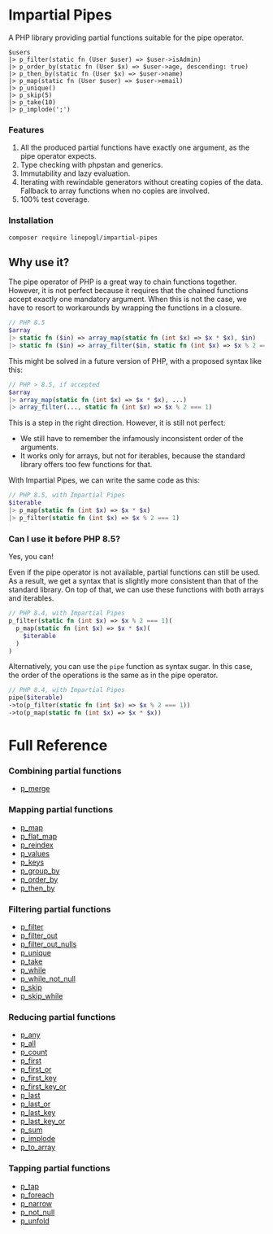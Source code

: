 # Impartial Pipes

A PHP library providing partial functions suitable for the pipe operator.

```
$users
|> p_filter(static fn (User $user) => $user->isAdmin)
|> p_order_by(static fn (User $x) => $user->age, descending: true)
|> p_then_by(static fn (User $x) => $user->name)
|> p_map(static fn (User $user) => $user->email)
|> p_unique()
|> p_skip(5)
|> p_take(10)
|> p_implode(';')
```

### Features

1. All the produced partial functions have exactly one argument, as the pipe operator expects.
2. Type checking with phpstan and generics.
3. Immutability and lazy evaluation.
4. Iterating with rewindable generators without creating copies of the data. Fallback to array functions when no copies are involved.
5. 100% test coverage.

### Installation

```
composer require linepogl/impartial-pipes
```

## Why use it?

The pipe operator of PHP is a great way to chain functions together. However, it is not perfect because it requires that the chained functions accept exactly one mandatory argument. When this is not the case, we have to resort to workarounds by wrapping the functions in a closure.

```php
// PHP 8.5
$array
|> static fn ($in) => array_map(static fn (int $x) => $x * $x), $in)
|> static fn ($in) => array_filter($in, static fn (int $x) => $x % 2 === 1)
```

This might be solved in a future version of PHP, with a proposed syntax like this:

```php
// PHP > 8.5, if accepted
$array
|> array_map(static fn (int $x) => $x * $x), ...)
|> array_filter(..., static fn (int $x) => $x % 2 === 1)
```

This is a step in the right direction. However, it is still not perfect:
 - We still have to remember the infamously inconsistent order of the arguments.
 - It works only for arrays, but not for iterables, because the standard library offers too few functions for that.

With Impartial Pipes, we can write the same code as this:

```php
// PHP 8.5, with Impartial Pipes
$iterable
|> p_map(static fn (int $x) => $x * $x)
|> p_filter(static fn (int $x) => $x % 2 === 1)
```

### Can I use it before PHP 8.5?

Yes, you can! 

Even if the pipe operator is not available, partial functions can still be used. As a result, we get a syntax that is slightly more consistent than that of the standard library. On top of that, we can use these functions with both arrays and iterables.

```php
// PHP 8.4, with Impartial Pipes
p_filter(static fn (int $x) => $x % 2 === 1)(
  p_map(static fn (int $x) => $x * $x)(
    $iterable
  )
)
```

Alternatively, you can use the `pipe` function as syntax sugar. In this case, the order of the operations is the same as in the pipe operator.

```php
// PHP 8.4, with Impartial Pipes
pipe($iterable)
->to(p_filter(static fn (int $x) => $x % 2 === 1))
->to(p_map(static fn (int $x) => $x * $x))
```

# Full Reference

### Combining partial functions

- [p_merge](doc/Combining/p_merge.md)

### Mapping partial functions

- [p_map](doc/Mapping/p_map.md)
- [p_flat_map](doc/Mapping/p_flat_map.md)
- [p_reindex](doc/Mapping/p_reindex.md)
- [p_values](doc/Mapping/p_values.md)
- [p_keys](doc/Mapping/p_keys.md)
- [p_group_by](doc/Mapping/p_group_by.md)
- [p_order_by](doc/Mapping/p_order_by.md)
- [p_then_by](doc/Mapping/p_then_by.md)

### Filtering partial functions

- [p_filter](doc/Filtering/p_filter.md)
- [p_filter_out](doc/Filtering/p_filter_out.md)
- [p_filter_out_nulls](doc/Filtering/p_filter_out_nulls.md)
- [p_unique](doc/Filtering/p_unique.md)
- [p_take](doc/Filtering/p_take.md)
- [p_while](doc/Filtering/p_while.md)
- [p_while_not_null](doc/Filtering/p_while_not_null.md)
- [p_skip](doc/Filtering/p_skip.md)
- [p_skip_while](doc/Filtering/p_skip_while.md)

### Reducing partial functions

- [p_any](doc/Reducing/p_any.md)
- [p_all](doc/Reducing/p_all.md)
- [p_count](doc/Reducing/p_count.md)
- [p_first](doc/Reducing/p_first.md)
- [p_first_or](doc/Reducing/p_first_or.md)
- [p_first_key](doc/Reducing/p_first_key.md)
- [p_first_key_or](doc/Reducing/p_first_key_or.md)
- [p_last](doc/Reducing/p_last.md)
- [p_last_or](doc/Reducing/p_last_or.md)
- [p_last_key](doc/Reducing/p_last_key.md)
- [p_last_key_or](doc/Reducing/p_last_key_or.md)
- [p_sum](doc/Reducing/p_sum.md)
- [p_implode](doc/Reducing/p_implode.md)
- [p_to_array](doc/Reducing/p_to_array.md)

### Tapping partial functions

- [p_tap](doc/Tapping/p_tap.md)
- [p_foreach](doc/Tapping/p_foreach.md)
- [p_narrow](doc/Tapping/p_narrow.md)
- [p_not_null](doc/Tapping/p_not_null.md)
- [p_unfold](doc/Tapping/p_unfold.md)
